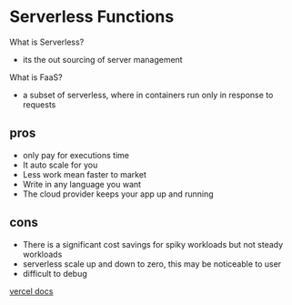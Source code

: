 # Serverless Functions

What is Serverless?

- its the out sourcing of server management

What is FaaS?

- a subset of serverless, where in containers run only in response to requests

## **pros**

- only pay for executions time
- It auto scale for you
- Less work mean faster to market
- Write in any language you want
- The cloud provider keeps your app up and running

## **cons**

- There is a significant cost savings for spiky workloads but not steady workloads
- serverless scale up and down to zero, this may be noticeable to user
- difficult to debug


[vercel docs](https://vercel.com/docs)
